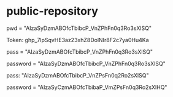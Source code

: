 # public-repository

pwd = "AIzaSyDzmABOfcTbibcP_VnZPhFn0q3Ro3sXlSQ"

Token: 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

pass = "AIzaSyDzmABOfcTbibcP_VnZPhFn0q3Ro3sXlSQ"

password = "AIzaSyDzmABOfcTbibcP_VnZPhFn0q3Ro3sXlSQ"

pass: "AIzaSyDzmABOfcTbibcP_VnZPsFn0q2Ro2sXlSQ"

password = "AIzaSyCzmABOfcTbibaP_VmZPsFn0q3Ro2sXlHQ"
